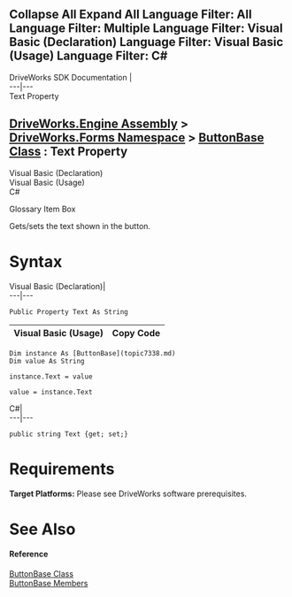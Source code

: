        

 Collapse All Expand All  Language Filter: All  Language Filter: Multiple  Language Filter: Visual Basic (Declaration) Language Filter: Visual Basic (Usage) Language Filter: C#  
---  
DriveWorks SDK Documentation  |   
---|---  
Text Property   
  
[DriveWorks.Engine Assembly](topic2156.md) > [DriveWorks.Forms Namespace](topic7266.md) > [ButtonBase Class](topic7338.md) : Text Property  
---  
  
Visual Basic (Declaration)    
Visual Basic (Usage)    
C# 

Glossary Item Box

Gets/sets the text shown in the button. 

# Syntax

Visual Basic (Declaration)|   
---|---  
      
    
    Public Property Text As String  
  
Visual Basic (Usage)| Copy Code  
---|---  
      
    
    Dim instance As [ButtonBase](topic7338.md)
    Dim value As String
     
    instance.Text = value
     
    value = instance.Text  
  
C#|   
---|---  
      
    
    public string Text {get; set;}  
  
# Requirements

**Target Platforms:** Please see DriveWorks software prerequisites.

# See Also

#### Reference

[ButtonBase Class](topic7338.md)   
[ButtonBase Members](topic7339.md)


